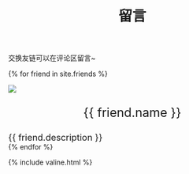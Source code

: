 ﻿---
layout: page
title: 留言
---
交换友链可以在评论区留言~

{% for friend in site.friends %}
<div class="card">
    <div class="card-portrait">
        <a href="{{ friend.src }}"><img src="{{ friend.portrait }}"></a>
    </div>
    <div class="card-information">
        <p style="text-align:center; font-size:25px;">{{ friend.name }}</p>
        <font size="4.5px">{{ friend.description }}</font>
    </div>
</div>
{% endfor %}

{% include valine.html %}
